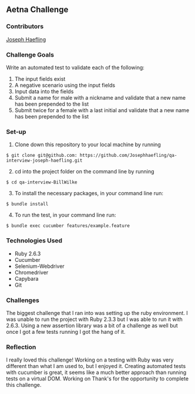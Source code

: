 ## Aetna Challenge

### Contributors
[Joseph Haefling](https://terminal.turing.edu/profiles/404)

### Challenge Goals
Write an automated test to validate each of the following:
1. The input fields exist
2. A negative scenario using the input fields
3. Input data into the fields
4. Submit a name for male with a nickname and validate that a new name has been prepended to the list
5. Submit twice for a female with a last initial and validate that a new name has been prepended to the list

### Set-up

1. Clone down this repository to your local machine by running
```
$ git clone git@github.com: https://github.com/Josephhaefling/qa-interview-joseph-haefling.git
```

2. cd into the project folder on the command line by running 
```
$ cd qa-interview-BillWilke
```

3. To install the necessary packages, in your command line run: 
```
$ bundle install
```

4. To run the test, in your command line run:
```
$ bundle exec cucumber features/example.feature
```

### Technologies Used
 - Ruby 2.6.3
 - Cucumber
 - Selenium-Webdriver
 - Chromedriver
 - Capybara
 - Git
 
### Challenges
The biggest challenge that I ran into was setting up the ruby environment. I was unable to run the project with Ruby 2.3.3 but I was able to run it with 2.6.3. Using a new assertion library was a bit of a challenge as well but once I got a few tests running I got the hang of it. 
 

### Reflection
I really loved this challenge! Working on a testing with Ruby was very different than what I am used to, but I enjoyed it. Creating automated tests with cucumber is great, it seems like a much better approach than running tests on a virtual DOM. Working on  Thank's for the opportunity to complete this challenge.
